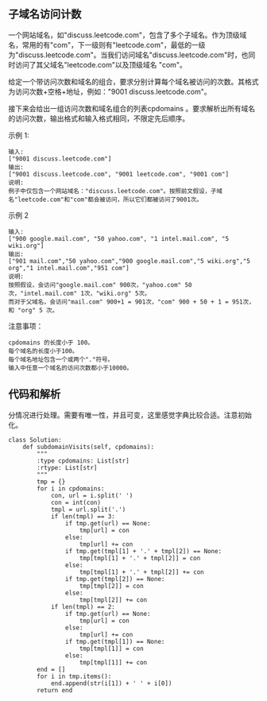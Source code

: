 ## 子域名访问计数

一个网站域名，如"discuss.leetcode.com"，包含了多个子域名。作为顶级域名，常用的有"com"，下一级则有"leetcode.com"，最低的一级为"discuss.leetcode.com"。当我们访问域名"discuss.leetcode.com"时，也同时访问了其父域名"leetcode.com"以及顶级域名 "com"。

给定一个带访问次数和域名的组合，要求分别计算每个域名被访问的次数。其格式为访问次数+空格+地址，例如："9001 discuss.leetcode.com"。

接下来会给出一组访问次数和域名组合的列表cpdomains 。要求解析出所有域名的访问次数，输出格式和输入格式相同，不限定先后顺序。

示例 1:

	输入: 
	["9001 discuss.leetcode.com"]
	输出: 
	["9001 discuss.leetcode.com", "9001 leetcode.com", "9001 com"]
	说明: 
	例子中仅包含一个网站域名："discuss.leetcode.com"。按照前文假设，子域名"leetcode.com"和"com"都会被访问，所以它们都被访问了9001次。
示例 2

	输入: 
	["900 google.mail.com", "50 yahoo.com", "1 intel.mail.com", "5 wiki.org"]
	输出: 
	["901 mail.com","50 yahoo.com","900 google.mail.com","5 wiki.org","5 org","1 intel.mail.com","951 com"]
	说明: 
	按照假设，会访问"google.mail.com" 900次，"yahoo.com" 50次，"intel.mail.com" 1次，"wiki.org" 5次。
	而对于父域名，会访问"mail.com" 900+1 = 901次，"com" 900 + 50 + 1 = 951次，和 "org" 5 次。
注意事项：
	
	cpdomains 的长度小于 100。
	每个域名的长度小于100。
	每个域名地址包含一个或两个"."符号。
	输入中任意一个域名的访问次数都小于10000。

## 代码和解析

分情况进行处理。需要有唯一性，并且可变，这里感觉字典比较合适。注意初始化。

	class Solution:
	    def subdomainVisits(self, cpdomains):
	        """
	        :type cpdomains: List[str]
	        :rtype: List[str]
	        """
	        tmp = {}
	        for i in cpdomains:
	            con, url = i.split(' ')
	            con = int(con)
	            tmpl = url.split('.')
	            if len(tmpl) == 3:
	                if tmp.get(url) == None:
	                    tmp[url] = con
	                else:
	                    tmp[url] += con
	                if tmp.get(tmpl[1] + '.' + tmpl[2]) == None:
	                    tmp[tmpl[1] + '.' + tmpl[2]] = con
	                else:
	                    tmp[tmpl[1] + '.' + tmpl[2]] += con
	                if tmp.get(tmpl[2]) == None:
	                    tmp[tmpl[2]] = con
	                else:
	                    tmp[tmpl[2]] += con
	            if len(tmpl) == 2:
	                if tmp.get(url) == None:
	                    tmp[url] = con
	                else:
	                    tmp[url] += con
	                if tmp.get(tmpl[1]) == None:
	                    tmp[tmpl[1]] = con
	                else:
	                    tmp[tmpl[1]] += con
	        end = []
	        for i in tmp.items():
	            end.append(str(i[1]) + ' ' + i[0])
	        return end
